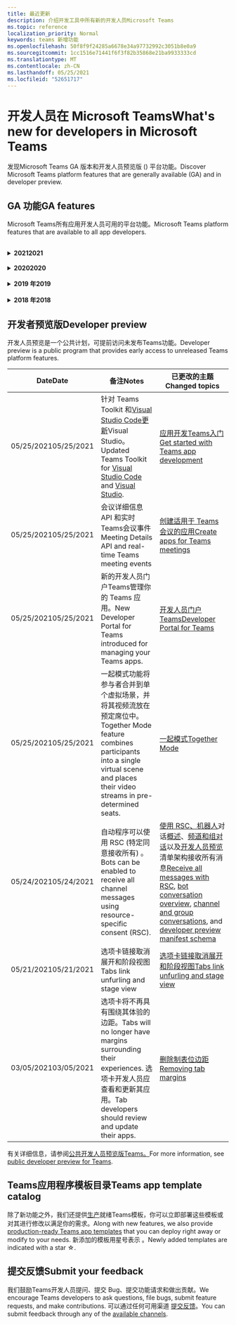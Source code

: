 ```yaml
---
title: 最近更新
description: 介绍开发工具中所有新的开发人员Microsoft Teams
ms.topic: reference
localization_priority: Normal
keywords: teams 新增功能
ms.openlocfilehash: 50f8f9f24285a6678e34a97732992c3051b8e0a9
ms.sourcegitcommit: 1cc1516e71441f6f3f82b35868e21ba9933333cd
ms.translationtype: MT
ms.contentlocale: zh-CN
ms.lasthandoff: 05/25/2021
ms.locfileid: "52651717"
---
```

# <a name="whats-new-for-developers-in-microsoft-teams"></a><span data-ttu-id="ba4a9-104">开发人员在 Microsoft Teams</span><span class="sxs-lookup"><span data-stu-id="ba4a9-104">What's new for developers in Microsoft Teams</span></span>

<span data-ttu-id="ba4a9-105">发现Microsoft Teams GA 版本和开发人员预览版 () 平台功能。</span><span class="sxs-lookup"><span data-stu-id="ba4a9-105">Discover Microsoft Teams platform features that are generally available (GA) and in developer preview.</span></span>

## <a name="ga-features"></a><span data-ttu-id="ba4a9-106">GA 功能</span><span class="sxs-lookup"><span data-stu-id="ba4a9-106">GA features</span></span>

<span data-ttu-id="ba4a9-107">Microsoft Teams所有应用开发人员可用的平台功能。</span><span class="sxs-lookup"><span data-stu-id="ba4a9-107">Microsoft Teams platform features that are available to all app developers.</span></span>

<br>

<details>

<summary><span data-ttu-id="ba4a9-108"><b>2021</b></span><span class="sxs-lookup"><span data-stu-id="ba4a9-108"><b>2021</b></span></span></summary>

| <span data-ttu-id="ba4a9-109">**Date**</span><span class="sxs-lookup"><span data-stu-id="ba4a9-109">**Date**</span></span> | <span data-ttu-id="ba4a9-110">**备注**</span><span class="sxs-lookup"><span data-stu-id="ba4a9-110">**Notes**</span></span> | <span data-ttu-id="ba4a9-111">**已更改的主题**</span><span class="sxs-lookup"><span data-stu-id="ba4a9-111">**Changed topics**</span></span> |
| -------- | --------- | ------------------ |
|<span data-ttu-id="ba4a9-112">05/24/2021</span><span class="sxs-lookup"><span data-stu-id="ba4a9-112">05/24/2021</span></span>|<span data-ttu-id="ba4a9-113">使用Teams等更新了应用设计指南。</span><span class="sxs-lookup"><span data-stu-id="ba4a9-113">Updated Teams app design guidelines with mobile patterns and more.</span></span>|[<span data-ttu-id="ba4a9-114">设计Teams应用</span><span class="sxs-lookup"><span data-stu-id="ba4a9-114">Designing your Teams app</span></span>](~/concepts/design/design-teams-app-overview.md)
|<span data-ttu-id="ba4a9-115">05/13/2021</span><span class="sxs-lookup"><span data-stu-id="ba4a9-115">05/13/2021</span></span>|<span data-ttu-id="ba4a9-116">添加了有关 mConnect 和 Skooler 的信息。</span><span class="sxs-lookup"><span data-stu-id="ba4a9-116">Added information on mConnect and Skooler.</span></span>|[<span data-ttu-id="ba4a9-117">可学习管理系统</span><span class="sxs-lookup"><span data-stu-id="ba4a9-117">Moodle learning management system</span></span>](resources/moodle-overview.md)
|<span data-ttu-id="ba4a9-118">05/10/2021</span><span class="sxs-lookup"><span data-stu-id="ba4a9-118">05/10/2021</span></span>| <span data-ttu-id="ba4a9-119">清单 v1.10 已发布。</span><span class="sxs-lookup"><span data-stu-id="ba4a9-119">Manifest v1.10 is released.</span></span>|[<span data-ttu-id="ba4a9-120">清单架构</span><span class="sxs-lookup"><span data-stu-id="ba4a9-120">Manifest schema</span></span>](resources/schema/manifest-schema.md) |
|<span data-ttu-id="ba4a9-121">05/10/2021</span><span class="sxs-lookup"><span data-stu-id="ba4a9-121">05/10/2021</span></span>| <span data-ttu-id="ba4a9-122">新的应用自定义功能。</span><span class="sxs-lookup"><span data-stu-id="ba4a9-122">New app customization feature.</span></span>| [<span data-ttu-id="ba4a9-123">允许组织自定义应用</span><span class="sxs-lookup"><span data-stu-id="ba4a9-123">Enable orgs to customize your app</span></span>](concepts/design/enable-app-customization.md) |
|<span data-ttu-id="ba4a9-124">05/07/2021</span><span class="sxs-lookup"><span data-stu-id="ba4a9-124">05/07/2021</span></span>| <span data-ttu-id="ba4a9-125">聊天中的音频和视频呼叫的深层链接。</span><span class="sxs-lookup"><span data-stu-id="ba4a9-125">Deep links for audio and video calls in chat.</span></span> |[<span data-ttu-id="ba4a9-126">深度链接</span><span class="sxs-lookup"><span data-stu-id="ba4a9-126">Deep links</span></span>](concepts/build-and-test/deep-links.md#deep-linking-to-an-audio-or-audio-video-call) |
|<span data-ttu-id="ba4a9-127">04/30/2021</span><span class="sxs-lookup"><span data-stu-id="ba4a9-127">04/30/2021</span></span>|<span data-ttu-id="ba4a9-128">有关如何将应用发布到应用商店Teams指南。</span><span class="sxs-lookup"><span data-stu-id="ba4a9-128">New guidance on how to publish apps to the Teams store.</span></span>|<span data-ttu-id="ba4a9-129">[将应用发布到 Teams 应用商店](concepts/deploy-and-publish/appsource/publish.md) [，Teams应用商店验证指南](concepts/deploy-and-publish/appsource/prepare/teams-store-validation-guidelines.md)</span><span class="sxs-lookup"><span data-stu-id="ba4a9-129">[Publish your app to the Teams store](concepts/deploy-and-publish/appsource/publish.md), [Teams store validation guidelines](concepts/deploy-and-publish/appsource/prepare/teams-store-validation-guidelines.md)</span></span> |
|<span data-ttu-id="ba4a9-130">04/29/2021</span><span class="sxs-lookup"><span data-stu-id="ba4a9-130">04/29/2021</span></span> | <span data-ttu-id="ba4a9-131">新增：自适应卡片的通用操作。</span><span class="sxs-lookup"><span data-stu-id="ba4a9-131">New: Universal Actions for Adaptive Cards.</span></span> | [<span data-ttu-id="ba4a9-132">自适应卡的通用操作</span><span class="sxs-lookup"><span data-stu-id="ba4a9-132">Universal Actions for Adaptive Cards</span></span>](task-modules-and-cards/cards/universal-actions-for-adaptive-cards/overview.md) |
|<span data-ttu-id="ba4a9-133">04/08/2021</span><span class="sxs-lookup"><span data-stu-id="ba4a9-133">04/08/2021</span></span>| <span data-ttu-id="ba4a9-134">应用自定义功能现已在开发人员预览版中提供。</span><span class="sxs-lookup"><span data-stu-id="ba4a9-134">App customization feature is now available in developer preview.</span></span>|<span data-ttu-id="ba4a9-135">[设计团队应用概述](concepts/design/enable-app-customization.md)[、App studio 概述](concepts/build-and-test/app-studio-overview.md#connectors)和[清单架构](resources/schema/manifest-schema-dev-preview.md)</span><span class="sxs-lookup"><span data-stu-id="ba4a9-135">[Design teams app overview](concepts/design/enable-app-customization.md), [App studio overview](concepts/build-and-test/app-studio-overview.md#connectors), and [Manifest schema](resources/schema/manifest-schema-dev-preview.md)</span></span> |
|<span data-ttu-id="ba4a9-136">03/18/2021</span><span class="sxs-lookup"><span data-stu-id="ba4a9-136">03/18/2021</span></span>|<span data-ttu-id="ba4a9-137">注意：更新到 Bot Framework SDK 版本 4.10 或以上版本，因为我们已开始弃用 `TeamsInfo.getMembers` `TeamsInfo.GetMembersAsync` 和 的过程。</span><span class="sxs-lookup"><span data-stu-id="ba4a9-137">Notice: Update to version 4.10 or above of the Bot Framework SDK, as we've started with the deprecation process for `TeamsInfo.getMembers` and `TeamsInfo.GetMembersAsync`.</span></span> | [<span data-ttu-id="ba4a9-138">团队/聊天成员的机器人 API 更改</span><span class="sxs-lookup"><span data-stu-id="ba4a9-138">Bot API Changes for Team/Chat Members</span></span>](resources/team-chat-member-api-changes.md) |
|<span data-ttu-id="ba4a9-139">03/05/2021</span><span class="sxs-lookup"><span data-stu-id="ba4a9-139">03/05/2021</span></span>|<span data-ttu-id="ba4a9-140">注意：选项卡将不再具有围绕其体验的边距。</span><span class="sxs-lookup"><span data-stu-id="ba4a9-140">Notice: Tabs will no longer have margins surrounding their experiences.</span></span> <span data-ttu-id="ba4a9-141">选项卡开发人员应查看和更新其应用。</span><span class="sxs-lookup"><span data-stu-id="ba4a9-141">Tab developers should review and update their apps.</span></span> | [<span data-ttu-id="ba4a9-142">删除制表位边距</span><span class="sxs-lookup"><span data-stu-id="ba4a9-142">Removing tab margins</span></span>](resources/removing-tab-margins.md) |
|<span data-ttu-id="ba4a9-143">03/05/2021</span><span class="sxs-lookup"><span data-stu-id="ba4a9-143">03/05/2021</span></span>|<span data-ttu-id="ba4a9-144">默认安装范围和组功能在开发人员预览版中。</span><span class="sxs-lookup"><span data-stu-id="ba4a9-144">Default install scope and group capability is in developer preview.</span></span>| [<span data-ttu-id="ba4a9-145">默认安装范围和组功能</span><span class="sxs-lookup"><span data-stu-id="ba4a9-145">Default install scope and group capability</span></span>](concepts/deploy-and-publish/add-default-install-scope.md) |
|<span data-ttu-id="ba4a9-146">03/05/2021</span><span class="sxs-lookup"><span data-stu-id="ba4a9-146">03/05/2021</span></span>|<span data-ttu-id="ba4a9-147">对个人应用选项卡重新排序。</span><span class="sxs-lookup"><span data-stu-id="ba4a9-147">Reorder personal app tabs.</span></span>|[<span data-ttu-id="ba4a9-148">对个人应用中的聊天选项卡重新排序</span><span class="sxs-lookup"><span data-stu-id="ba4a9-148">Reorder the chat tab in personal apps</span></span>](tabs/how-to/create-tab-pages/content-page.md#reorder-static-personal-tabs)|
|<span data-ttu-id="ba4a9-149">03/04/2021</span><span class="sxs-lookup"><span data-stu-id="ba4a9-149">03/04/2021</span></span>|<span data-ttu-id="ba4a9-150">自适应卡片中的信息屏蔽。</span><span class="sxs-lookup"><span data-stu-id="ba4a9-150">Information masking in Adaptive cards.</span></span>| [<span data-ttu-id="ba4a9-151">自适应卡片中的信息屏蔽</span><span class="sxs-lookup"><span data-stu-id="ba4a9-151">Information masking in Adaptive cards</span></span>](task-modules-and-cards/cards/cards-format.md#information-masking-in-adaptive-cards) |
|<span data-ttu-id="ba4a9-152">02/19/2021</span><span class="sxs-lookup"><span data-stu-id="ba4a9-152">02/19/2021</span></span>|<span data-ttu-id="ba4a9-153">添加了位置功能。</span><span class="sxs-lookup"><span data-stu-id="ba4a9-153">Added location capabilities.</span></span> <br/> <span data-ttu-id="ba4a9-154">位置功能信息将添加到设备功能概述、本机设备权限、集成媒体功能以及 QR 或条形码扫描仪功能文件中。</span><span class="sxs-lookup"><span data-stu-id="ba4a9-154">Location capabilities information is added in the device capabilities overview, native device permissions, integrate media capabilities, and QR or barcode scanner capability files.</span></span>|<span data-ttu-id="ba4a9-155">[概述](concepts/device-capabilities/device-capabilities-overview.md)、 [请求设备权限](concepts/device-capabilities/native-device-permissions.md)、 [集成媒体功能](concepts/device-capabilities/mobile-camera-image-permissions.md)、 [集成 QR 或条形码](concepts/device-capabilities/qr-barcode-scanner-capability.md)扫描仪功能 、 [集成位置功能](concepts/device-capabilities/location-capability.md)</span><span class="sxs-lookup"><span data-stu-id="ba4a9-155">[Overview](concepts/device-capabilities/device-capabilities-overview.md), [Request device permissions](concepts/device-capabilities/native-device-permissions.md), [Integrate media capabilities](concepts/device-capabilities/mobile-camera-image-permissions.md), [Integrate QR or barcode scanner capability](concepts/device-capabilities/qr-barcode-scanner-capability.md), [Integrate location capabilities](concepts/device-capabilities/location-capability.md)</span></span> |
|<span data-ttu-id="ba4a9-156">02/18/2021</span><span class="sxs-lookup"><span data-stu-id="ba4a9-156">02/18/2021</span></span>|<span data-ttu-id="ba4a9-157">添加了 QR 或条形码扫描仪功能。</span><span class="sxs-lookup"><span data-stu-id="ba4a9-157">Added QR or barcode scanner capability.</span></span> <br/> <span data-ttu-id="ba4a9-158">QR 或条形码扫描仪功能信息已添加到设备功能概述、本机设备权限和集成媒体功能文件中。</span><span class="sxs-lookup"><span data-stu-id="ba4a9-158">QR or barcode scanner  capability information is added in the device capabilities overview, native device permissions, and integrate media capabilities files.</span></span>|<span data-ttu-id="ba4a9-159">[概述](concepts/device-capabilities/device-capabilities-overview.md)、 [请求设备权限](concepts/device-capabilities/native-device-permissions.md)、 [集成媒体功能](concepts/device-capabilities/mobile-camera-image-permissions.md)、 [集成 QR 或条形码扫描仪功能](concepts/device-capabilities/qr-barcode-scanner-capability.md)</span><span class="sxs-lookup"><span data-stu-id="ba4a9-159">[Overview](concepts/device-capabilities/device-capabilities-overview.md), [Request device permissions](concepts/device-capabilities/native-device-permissions.md), [Integrate media capabilities](concepts/device-capabilities/mobile-camera-image-permissions.md), [Integrate QR or barcode scanner capability](concepts/device-capabilities/qr-barcode-scanner-capability.md)</span></span> |
|<span data-ttu-id="ba4a9-160">02/09/2021</span><span class="sxs-lookup"><span data-stu-id="ba4a9-160">02/09/2021</span></span>|<span data-ttu-id="ba4a9-161">添加了设备功能概述。</span><span class="sxs-lookup"><span data-stu-id="ba4a9-161">Added device capabilities overview.</span></span> <br/> <span data-ttu-id="ba4a9-162">麦克风功能信息将添加到本机设备权限中，并集成媒体功能文件。</span><span class="sxs-lookup"><span data-stu-id="ba4a9-162">Microphone capability information is added in the native device permissions and integrate media capabilities files.</span></span>|<span data-ttu-id="ba4a9-163">[概述](concepts/device-capabilities/device-capabilities-overview.md)、 [请求设备权限](concepts/device-capabilities/native-device-permissions.md) [、集成媒体功能](concepts/device-capabilities/mobile-camera-image-permissions.md)</span><span class="sxs-lookup"><span data-stu-id="ba4a9-163">[Overview](concepts/device-capabilities/device-capabilities-overview.md), [Request device permissions](concepts/device-capabilities/native-device-permissions.md), [Integrate media capabilities](concepts/device-capabilities/mobile-camera-image-permissions.md)</span></span>|

<br>

</details>

<br>

<details>
  
<summary><span data-ttu-id="ba4a9-164"><b>2020</b></span><span class="sxs-lookup"><span data-stu-id="ba4a9-164"><b>2020</b></span></span></summary>

| <span data-ttu-id="ba4a9-165">**Date**</span><span class="sxs-lookup"><span data-stu-id="ba4a9-165">**Date**</span></span> | <span data-ttu-id="ba4a9-166">**备注**</span><span class="sxs-lookup"><span data-stu-id="ba4a9-166">**Notes**</span></span> | <span data-ttu-id="ba4a9-167">**已更改的主题**</span><span class="sxs-lookup"><span data-stu-id="ba4a9-167">**Changed topics**</span></span> |
| -------- | --------- | ------------------ |
|<span data-ttu-id="ba4a9-168">11/30/2020</span><span class="sxs-lookup"><span data-stu-id="ba4a9-168">11/30/2020</span></span>|<span data-ttu-id="ba4a9-169">标识平台与选项卡Teams Toolkit和Visual Studio Code集成。</span><span class="sxs-lookup"><span data-stu-id="ba4a9-169">Identity platform integration with Teams Toolkit and Visual Studio Code for tabs.</span></span>|[<span data-ttu-id="ba4a9-170">使用选项卡的身份验证Teams Toolkit Visual Studio Code单一登录身份验证</span><span class="sxs-lookup"><span data-stu-id="ba4a9-170">Single sign-on authentication with Teams Toolkit and Visual Studio Code for tabs</span></span>](toolkit/visual-studio-code-tab-sso.md)|
|<span data-ttu-id="ba4a9-171">11/16/2020</span><span class="sxs-lookup"><span data-stu-id="ba4a9-171">11/16/2020</span></span>|<span data-ttu-id="ba4a9-172">Teams更新到版本 1.8 的应用清单。</span><span class="sxs-lookup"><span data-stu-id="ba4a9-172">Teams app manifest updated to version 1.8.</span></span>|[<span data-ttu-id="ba4a9-173">参考：Microsoft Teams</span><span class="sxs-lookup"><span data-stu-id="ba4a9-173">Reference: Manifest schema for Microsoft Teams</span></span>](resources/schema/manifest-schema.md)|
|<span data-ttu-id="ba4a9-174">11/10/2020</span><span class="sxs-lookup"><span data-stu-id="ba4a9-174">11/10/2020</span></span>|<span data-ttu-id="ba4a9-175">Teams自动程序设计指南。</span><span class="sxs-lookup"><span data-stu-id="ba4a9-175">Teams bot design guidelines.</span></span>|[<span data-ttu-id="ba4a9-176">机器人设计指南</span><span class="sxs-lookup"><span data-stu-id="ba4a9-176">Bot design guidelines</span></span>](bots/design/bots.md)|
|<span data-ttu-id="ba4a9-177">09/30/2020</span><span class="sxs-lookup"><span data-stu-id="ba4a9-177">09/30/2020</span></span>|<span data-ttu-id="ba4a9-178">现在支持在移动设备上向机器人发送和接收文件。</span><span class="sxs-lookup"><span data-stu-id="ba4a9-178">Sending and receiving files to bots on mobile devices is now supported.</span></span>|[<span data-ttu-id="ba4a9-179">通过自动程序发送和接收文件</span><span class="sxs-lookup"><span data-stu-id="ba4a9-179">Send and receive files through your bot</span></span>](resources/bot-v3/bots-files.md)|
|<span data-ttu-id="ba4a9-180">09/22/2020</span><span class="sxs-lookup"><span data-stu-id="ba4a9-180">09/22/2020</span></span>|<span data-ttu-id="ba4a9-181">有关开发入门的新Teams信息。</span><span class="sxs-lookup"><span data-stu-id="ba4a9-181">New information for getting started with Teams development.</span></span>|[<span data-ttu-id="ba4a9-182">生成首个Teams应用概述</span><span class="sxs-lookup"><span data-stu-id="ba4a9-182">Build your first Teams app overview</span></span>](build-your-first-app/build-first-app-overview.md)|
|<span data-ttu-id="ba4a9-183">09/18/2020</span><span class="sxs-lookup"><span data-stu-id="ba4a9-183">09/18/2020</span></span>|<span data-ttu-id="ba4a9-184">支持会议Teams应用 (发布预览) 。</span><span class="sxs-lookup"><span data-stu-id="ba4a9-184">Support for in-meeting Teams apps (Release Preview).</span></span>|<span data-ttu-id="ba4a9-185">[创建用于会议Teams](apps-in-teams-meetings/create-apps-for-teams-meetings.md)[应用和应用Teams会议](apps-in-teams-meetings/teams-apps-in-meetings.md)</span><span class="sxs-lookup"><span data-stu-id="ba4a9-185">[Create apps for Teams meetings](apps-in-teams-meetings/create-apps-for-teams-meetings.md) and [Apps in Teams meetings](apps-in-teams-meetings/teams-apps-in-meetings.md)</span></span>|
|<span data-ttu-id="ba4a9-186">08/19/2020</span><span class="sxs-lookup"><span data-stu-id="ba4a9-186">08/19/2020</span></span>|<span data-ttu-id="ba4a9-187">使用 Microsoft Teams 导入Graph。</span><span class="sxs-lookup"><span data-stu-id="ba4a9-187">Import Teams messages with Microsoft Graph.</span></span>|[<span data-ttu-id="ba4a9-188">使用 Microsoft Graph 将第三方平台消息导入 Teams</span><span class="sxs-lookup"><span data-stu-id="ba4a9-188">Import third-party platform messages to Teams using Microsoft Graph</span></span>](graph-api/import-messages/import-external-messages-to-teams.md)
| <span data-ttu-id="ba4a9-189">08/12/2020</span><span class="sxs-lookup"><span data-stu-id="ba4a9-189">08/12/2020</span></span> |<span data-ttu-id="ba4a9-190">已移动到 GA 的传入 Webhook 中的自适应卡片支持。</span><span class="sxs-lookup"><span data-stu-id="ba4a9-190">Adaptive Cards support in incoming webhook moved to GA.</span></span>|[<span data-ttu-id="ba4a9-191">使用传入 webhook 发送自适应卡</span><span class="sxs-lookup"><span data-stu-id="ba4a9-191">Send adaptive cards using an incoming webhook</span></span>](~/webhooks-and-connectors/how-to/connectors-using.md#send-adaptive-cards-using-an-incoming-webhook) |
|<span data-ttu-id="ba4a9-192">08/10/2020</span><span class="sxs-lookup"><span data-stu-id="ba4a9-192">08/10/2020</span></span>|<span data-ttu-id="ba4a9-193">使用 Teams 开始构建Visual Studio Toolkit。</span><span class="sxs-lookup"><span data-stu-id="ba4a9-193">Get started building Teams apps with the Visual Studio Toolkit.</span></span>|[<span data-ttu-id="ba4a9-194">使用 Microsoft Teams Toolkit 和 Visual Studio Code</span><span class="sxs-lookup"><span data-stu-id="ba4a9-194">Build apps with the Microsoft Teams Toolkit and Visual Studio Code</span></span>](toolkit/visual-studio-overview.md) |
|<span data-ttu-id="ba4a9-195">08/06/2020</span><span class="sxs-lookup"><span data-stu-id="ba4a9-195">08/06/2020</span></span>|<span data-ttu-id="ba4a9-196">支持选项卡 SSO 身份验证。</span><span class="sxs-lookup"><span data-stu-id="ba4a9-196">Support for Tabs SSO authentication.</span></span>|[<span data-ttu-id="ba4a9-197">"开发 SSO Microsoft Teams"选项卡</span><span class="sxs-lookup"><span data-stu-id="ba4a9-197">Develop an SSO Microsoft Teams Tab</span></span>](tabs/how-to/authentication/auth-aad-sso.md#develop-an-sso-microsoft-teams-tab) |
|<span data-ttu-id="ba4a9-198">07/27/2020</span><span class="sxs-lookup"><span data-stu-id="ba4a9-198">07/27/2020</span></span> | <span data-ttu-id="ba4a9-199">Graph公共预览版中 (自动程序) 。</span><span class="sxs-lookup"><span data-stu-id="ba4a9-199">Graph proactive bots and messages (Public Preview).</span></span>|[<span data-ttu-id="ba4a9-200">在 Microsoft Teams 中启用主动自动程序安装和主动Graph</span><span class="sxs-lookup"><span data-stu-id="ba4a9-200">Enable proactive bot installation and proactive messaging in Teams with Microsoft Graph</span></span>](graph-api/proactive-bots-and-messages/graph-proactive-bots-and-messages.md)|
| <span data-ttu-id="ba4a9-201">07/22/2020</span><span class="sxs-lookup"><span data-stu-id="ba4a9-201">07/22/2020</span></span> |<span data-ttu-id="ba4a9-202">移动设备功能更新。</span><span class="sxs-lookup"><span data-stu-id="ba4a9-202">Mobile device capability updates.</span></span>|[<span data-ttu-id="ba4a9-203">请求用户选项卡的设备Microsoft Teams权限</span><span class="sxs-lookup"><span data-stu-id="ba4a9-203">Request device permissions for your Microsoft Teams tab</span></span>](concepts/device-capabilities/native-device-permissions.md) |
|<span data-ttu-id="ba4a9-204">07/20/2020</span><span class="sxs-lookup"><span data-stu-id="ba4a9-204">07/20/2020</span></span>|<span data-ttu-id="ba4a9-205">TeamsAppSource 提交的应用验证工具。</span><span class="sxs-lookup"><span data-stu-id="ba4a9-205">Teams App Validation Tool for AppSource submissions.</span></span>|[<span data-ttu-id="ba4a9-206">Teams应用验证工具</span><span class="sxs-lookup"><span data-stu-id="ba4a9-206">Teams App Validation Tool</span></span>](concepts/deploy-and-publish/appsource/prepare/submission-checklist.md)
|<span data-ttu-id="ba4a9-207">07/15/2020</span><span class="sxs-lookup"><span data-stu-id="ba4a9-207">07/15/2020</span></span>|<span data-ttu-id="ba4a9-208">为虚拟助理创建Teams。</span><span class="sxs-lookup"><span data-stu-id="ba4a9-208">Create a virtual assistant for Teams.</span></span>|[<span data-ttu-id="ba4a9-209">虚拟助理Microsoft Teams</span><span class="sxs-lookup"><span data-stu-id="ba4a9-209">Virtual Assistant for Microsoft Teams</span></span>](samples/virtual-assistant.md)|
|<span data-ttu-id="ba4a9-210">07/14/2020</span><span class="sxs-lookup"><span data-stu-id="ba4a9-210">07/14/2020</span></span>|<span data-ttu-id="ba4a9-211">显示本机加载指示器文档。</span><span class="sxs-lookup"><span data-stu-id="ba4a9-211">Surfacing a native loading indicator documentation.</span></span>|[<span data-ttu-id="ba4a9-212">显示本机加载指示器</span><span class="sxs-lookup"><span data-stu-id="ba4a9-212">Showing a native loading indicator</span></span>](tabs/how-to/create-tab-pages/content-page.md#show-a-native-loading-indicator)
|<span data-ttu-id="ba4a9-213">07/01/2020</span><span class="sxs-lookup"><span data-stu-id="ba4a9-213">07/01/2020</span></span>|<span data-ttu-id="ba4a9-214">使用 Teams 开始构建Visual Studio Code Toolkit。</span><span class="sxs-lookup"><span data-stu-id="ba4a9-214">Get started building Teams apps with the Visual Studio Code Toolkit.</span></span>|[<span data-ttu-id="ba4a9-215">使用 Microsoft Teams Toolkit 和 Visual Studio Code</span><span class="sxs-lookup"><span data-stu-id="ba4a9-215">Build apps with the Microsoft Teams Toolkit and Visual Studio Code</span></span>](toolkit/visual-studio-code-overview.md) |
|<span data-ttu-id="ba4a9-216">07/01/2020</span><span class="sxs-lookup"><span data-stu-id="ba4a9-216">07/01/2020</span></span>|<span data-ttu-id="ba4a9-217">适用于 Web 和桌面客户端的选项卡 GA Teams单一登录。</span><span class="sxs-lookup"><span data-stu-id="ba4a9-217">Single sign-on for tabs GA for Teams web and desktop clients.</span></span>|[<span data-ttu-id="ba4a9-218">单Sign-On (SSO) </span><span class="sxs-lookup"><span data-stu-id="ba4a9-218">Single Sign-On (SSO)</span></span>](tabs/how-to/authentication/auth-aad-sso.md)|
|<span data-ttu-id="ba4a9-219">06/05/2020</span><span class="sxs-lookup"><span data-stu-id="ba4a9-219">06/05/2020</span></span>| <span data-ttu-id="ba4a9-220">清单架构已更新到版本 1.7。</span><span class="sxs-lookup"><span data-stu-id="ba4a9-220">Manifest schema updated to version 1.7.</span></span>| [<span data-ttu-id="ba4a9-221">参考：Microsoft Teams</span><span class="sxs-lookup"><span data-stu-id="ba4a9-221">Reference: Manifest schema for Microsoft Teams</span></span>](resources/schema/manifest-schema.md)|
|<span data-ttu-id="ba4a9-222">05/18/2020</span><span class="sxs-lookup"><span data-stu-id="ba4a9-222">05/18/2020</span></span>|<span data-ttu-id="ba4a9-223">将Power Virtual Agents与Teams。</span><span class="sxs-lookup"><span data-stu-id="ba4a9-223">Integrate Power Virtual Agents with Teams.</span></span>|[<span data-ttu-id="ba4a9-224">将Power Virtual Agents聊天机器人与Microsoft Teams</span><span class="sxs-lookup"><span data-stu-id="ba4a9-224">Integrate a Power Virtual Agents chatbot with Microsoft Teams</span></span>](bots/how-to/add-power-virtual-agents-bot-to-teams.md)|
|<span data-ttu-id="ba4a9-225">04/01/2020</span><span class="sxs-lookup"><span data-stu-id="ba4a9-225">04/01/2020</span></span>|<span data-ttu-id="ba4a9-226">将 WFM 系统与 Shifts Connector for Teams。</span><span class="sxs-lookup"><span data-stu-id="ba4a9-226">Integrate WFM systems with Shifts Connector for Teams.</span></span>|[<span data-ttu-id="ba4a9-227">Microsoft TeamsShifts WFM 连接器</span><span class="sxs-lookup"><span data-stu-id="ba4a9-227">Microsoft Teams Shifts WFM connectors</span></span>](samples/shifts-wfm-connectors.md)
| <span data-ttu-id="ba4a9-228">03/24/2020</span><span class="sxs-lookup"><span data-stu-id="ba4a9-228">03/24/2020</span></span> | <span data-ttu-id="ba4a9-229">添加了对检索对话中单个成员的支持，并添加了对检索分页成员的额外支持。</span><span class="sxs-lookup"><span data-stu-id="ba4a9-229">Added support for retrieving a single member of a conversation, and additional support for retrieving paged members.</span></span> | [<span data-ttu-id="ba4a9-230">为机器人获取 Teams 上下文</span><span class="sxs-lookup"><span data-stu-id="ba4a9-230">Get Teams context for your bot</span></span>](~/bots/how-to/get-teams-context.md) |

<br>

</details>

<br>

<details>
  
<summary><span data-ttu-id="ba4a9-231"><b>2019 年</b></span><span class="sxs-lookup"><span data-stu-id="ba4a9-231"><b>2019</b></span></span></summary>

| <span data-ttu-id="ba4a9-232">**Date**</span><span class="sxs-lookup"><span data-stu-id="ba4a9-232">**Date**</span></span> | <span data-ttu-id="ba4a9-233">**备注**</span><span class="sxs-lookup"><span data-stu-id="ba4a9-233">**Notes**</span></span> | <span data-ttu-id="ba4a9-234">**已更改的主题**</span><span class="sxs-lookup"><span data-stu-id="ba4a9-234">**Changed topics**</span></span> |
| -------- | --------- | ------------------ |
| <span data-ttu-id="ba4a9-235">12/26/2019</span><span class="sxs-lookup"><span data-stu-id="ba4a9-235">12/26/2019</span></span> | <span data-ttu-id="ba4a9-236">发送到自动程序的有效负载中的参数不再加密，从而允许您使用此值构造到这些消息 `replyToId` 的深层链接。</span><span class="sxs-lookup"><span data-stu-id="ba4a9-236">The `replyToId` parameter in payloads sent to a bot is no longer encrypted, allowing you to use this value to construct deeplinks to these messages.</span></span> <span data-ttu-id="ba4a9-237">邮件有效负载包括参数 中的加密值 `legacy.replyToId` 。</span><span class="sxs-lookup"><span data-stu-id="ba4a9-237">Message payloads include the encrypted values in the parameter `legacy.replyToId`.</span></span>  |
| <span data-ttu-id="ba4a9-238">11/05/2019</span><span class="sxs-lookup"><span data-stu-id="ba4a9-238">11/05/2019</span></span> | <span data-ttu-id="ba4a9-239">使用 JavaScript SDK Teams单一登录。</span><span class="sxs-lookup"><span data-stu-id="ba4a9-239">Single sign-on using the Teams JavaScript SDK.</span></span> | [<span data-ttu-id="ba4a9-240">单一登录</span><span class="sxs-lookup"><span data-stu-id="ba4a9-240">Single sign-on</span></span>](tabs/how-to/authentication/auth-aad-sso.md) |
| <span data-ttu-id="ba4a9-241">10/31/2019</span><span class="sxs-lookup"><span data-stu-id="ba4a9-241">10/31/2019</span></span> | <span data-ttu-id="ba4a9-242">更新了对话机器人和消息传递扩展文档以反映 4.6 Bot Framework SDK。</span><span class="sxs-lookup"><span data-stu-id="ba4a9-242">Conversational bots and messaging extension documentation updated to reflect the 4.6 Bot Framework SDK.</span></span> <span data-ttu-id="ba4a9-243">"资源"部分提供了 v3 SDK 文档。</span><span class="sxs-lookup"><span data-stu-id="ba4a9-243">Documentation for the v3 SDK is available in the Resources section.</span></span> | <span data-ttu-id="ba4a9-244">所有机器人和消息传递扩展文档。</span><span class="sxs-lookup"><span data-stu-id="ba4a9-244">All bot and messaging extension documentation.</span></span> |
| <span data-ttu-id="ba4a9-245">10/31/2019</span><span class="sxs-lookup"><span data-stu-id="ba4a9-245">10/31/2019</span></span> | <span data-ttu-id="ba4a9-246">新的文档结构和主要文章重构。</span><span class="sxs-lookup"><span data-stu-id="ba4a9-246">New documentation structure, and major article refactoring.</span></span> <span data-ttu-id="ba4a9-247">请通过创建问题报告所有死链接或 404 GitHub问题。</span><span class="sxs-lookup"><span data-stu-id="ba4a9-247">Please report any dead links or 404's by creating a GitHub Issue.</span></span> | <span data-ttu-id="ba4a9-248">全部都一样！</span><span class="sxs-lookup"><span data-stu-id="ba4a9-248">All of them!</span></span> |
| <span data-ttu-id="ba4a9-249">09/13/2019</span><span class="sxs-lookup"><span data-stu-id="ba4a9-249">09/13/2019</span></span> | <span data-ttu-id="ba4a9-250">从基于操作的消息扩展安装请求自动程序。</span><span class="sxs-lookup"><span data-stu-id="ba4a9-250">Request bot is installed from action-based messaging extension.</span></span> | [<span data-ttu-id="ba4a9-251">使用消息传递扩展启动操作</span><span class="sxs-lookup"><span data-stu-id="ba4a9-251">Initiate actions with messaging extensions</span></span>](resources/messaging-extension-v3/create-extensions.md#request-to-install-your-conversational-bot)
| <span data-ttu-id="ba4a9-252">08/28/2019</span><span class="sxs-lookup"><span data-stu-id="ba4a9-252">08/28/2019</span></span> | <span data-ttu-id="ba4a9-253">支持选项卡和连接器中的私人频道。</span><span class="sxs-lookup"><span data-stu-id="ba4a9-253">Support for private channels in tabs and Connectors.</span></span> | [<span data-ttu-id="ba4a9-254">获取选项卡的上下文</span><span class="sxs-lookup"><span data-stu-id="ba4a9-254">Get context for your tab</span></span>](tabs/how-to/access-teams-context.md#retrieving-context-in-private-channels) |
| <span data-ttu-id="ba4a9-255">06/20/2019</span><span class="sxs-lookup"><span data-stu-id="ba4a9-255">06/20/2019</span></span> | <span data-ttu-id="ba4a9-256">从外部网站将外部网站共享到外部Teams通道。</span><span class="sxs-lookup"><span data-stu-id="ba4a9-256">Share an external website, from an external website, into a Teams channel.</span></span> | [<span data-ttu-id="ba4a9-257">共享到Teams</span><span class="sxs-lookup"><span data-stu-id="ba4a9-257">Share to Teams</span></span>](~/share-to-teams.md) |
| <span data-ttu-id="ba4a9-258">05/25/2019</span><span class="sxs-lookup"><span data-stu-id="ba4a9-258">05/25/2019</span></span> | <span data-ttu-id="ba4a9-259">使用来自任务模块的自动程序消息进行响应。</span><span class="sxs-lookup"><span data-stu-id="ba4a9-259">Respond with bot message from task module.</span></span> | [<span data-ttu-id="ba4a9-260">使用来自任务模块的自动程序消息进行响应</span><span class="sxs-lookup"><span data-stu-id="ba4a9-260">Respond with bot message from task module</span></span>](resources/messaging-extension-v3/create-extensions.md#respond-with-an-adaptive-card-message-sent-from-a-bot) |
| <span data-ttu-id="ba4a9-261">05/25/2019</span><span class="sxs-lookup"><span data-stu-id="ba4a9-261">05/25/2019</span></span> | <span data-ttu-id="ba4a9-262">群聊中的聊天机器人。</span><span class="sxs-lookup"><span data-stu-id="ba4a9-262">Bots in group chats.</span></span> | [<span data-ttu-id="ba4a9-263">在群聊或频道中与机器人交互</span><span class="sxs-lookup"><span data-stu-id="ba4a9-263">Interact with a bot in group chat or channel</span></span>](~/concepts/bots/bot-conversations/bots-conv-channel.md) |
| <span data-ttu-id="ba4a9-264">05/20/2019</span><span class="sxs-lookup"><span data-stu-id="ba4a9-264">05/20/2019</span></span> | <span data-ttu-id="ba4a9-265">应用清单本地化。</span><span class="sxs-lookup"><span data-stu-id="ba4a9-265">App manifest localization.</span></span> | [<span data-ttu-id="ba4a9-266">应用本地化</span><span class="sxs-lookup"><span data-stu-id="ba4a9-266">App localization</span></span>](~/publishing/apps-localization.md) |
| <span data-ttu-id="ba4a9-267">05/20/2019</span><span class="sxs-lookup"><span data-stu-id="ba4a9-267">05/20/2019</span></span> | <span data-ttu-id="ba4a9-268">邮件操作。</span><span class="sxs-lookup"><span data-stu-id="ba4a9-268">Message actions.</span></span> | [<span data-ttu-id="ba4a9-269">邮件操作</span><span class="sxs-lookup"><span data-stu-id="ba4a9-269">Message Actions</span></span>](resources/messaging-extension-v3/create-extensions.md#action-type-message-extensions) |
| <span data-ttu-id="ba4a9-270">05/20/2019</span><span class="sxs-lookup"><span data-stu-id="ba4a9-270">05/20/2019</span></span> | <span data-ttu-id="ba4a9-271">链接取消 (自定义 URL 预览) 。</span><span class="sxs-lookup"><span data-stu-id="ba4a9-271">Link unfurling (custom URL previews).</span></span> | [<span data-ttu-id="ba4a9-272">链接展开</span><span class="sxs-lookup"><span data-stu-id="ba4a9-272">Link unfurling</span></span>](messaging-extensions/how-to/link-unfurling.md)|
| <span data-ttu-id="ba4a9-273">05/06/2019</span><span class="sxs-lookup"><span data-stu-id="ba4a9-273">05/06/2019</span></span> | <span data-ttu-id="ba4a9-274">适用于应用商店应用的应用程序认证计划。</span><span class="sxs-lookup"><span data-stu-id="ba4a9-274">Application Certification program for store apps.</span></span> | [<span data-ttu-id="ba4a9-275">应用程序认证</span><span class="sxs-lookup"><span data-stu-id="ba4a9-275">Application Certification</span></span>](~/concepts/deploy-and-publish/appsource/post-publish/overview.md#complete-microsoft-365-certification) |
| <span data-ttu-id="ba4a9-276">05/06/2019</span><span class="sxs-lookup"><span data-stu-id="ba4a9-276">05/06/2019</span></span> | <span data-ttu-id="ba4a9-277">应用模板现已可用。</span><span class="sxs-lookup"><span data-stu-id="ba4a9-277">App Templates are now available.</span></span> | [<span data-ttu-id="ba4a9-278">应用模板</span><span class="sxs-lookup"><span data-stu-id="ba4a9-278">App Templates</span></span>](~/samples/app-templates.md) |
| <span data-ttu-id="ba4a9-279">04/23/2019</span><span class="sxs-lookup"><span data-stu-id="ba4a9-279">04/23/2019</span></span> | <span data-ttu-id="ba4a9-280">基于操作的消息扩展现已可用。</span><span class="sxs-lookup"><span data-stu-id="ba4a9-280">Action-based Messaging Extensions are now available.</span></span> | [<span data-ttu-id="ba4a9-281">基于操作的邮件扩展</span><span class="sxs-lookup"><span data-stu-id="ba4a9-281">Action-based Message Extensions</span></span>](~/concepts/messaging-extensions/create-extensions.md) |
| <span data-ttu-id="ba4a9-282">02/18/2019</span><span class="sxs-lookup"><span data-stu-id="ba4a9-282">02/18/2019</span></span> | <span data-ttu-id="ba4a9-283">创建到私人聊天的深层链接已退出开发人员预览，并且不可用。</span><span class="sxs-lookup"><span data-stu-id="ba4a9-283">Creating deep links to private chat is out of developer preview and available.</span></span> | [<span data-ttu-id="ba4a9-284">到聊天的深层链接</span><span class="sxs-lookup"><span data-stu-id="ba4a9-284">Deep linking to a chat</span></span>](concepts/build-and-test/deep-links.md#deep-linking-to-a-chat) |
| <span data-ttu-id="ba4a9-285">01/23/2019</span><span class="sxs-lookup"><span data-stu-id="ba4a9-285">01/23/2019</span></span> | <span data-ttu-id="ba4a9-286">在选项卡上下文中显示 SKU 和 licenceType 信息。</span><span class="sxs-lookup"><span data-stu-id="ba4a9-286">Surfacing SKU and licenceType information in the tab context.</span></span> | [<span data-ttu-id="ba4a9-287">选项卡上下文</span><span class="sxs-lookup"><span data-stu-id="ba4a9-287">Tab Context</span></span>](~/concepts/tabs/tabs-context.md) |

<br>

</details>

<br>

<details>

<summary><span data-ttu-id="ba4a9-288"><b>2018 年</b></span><span class="sxs-lookup"><span data-stu-id="ba4a9-288"><b>2018</b></span></span></summary>

| <span data-ttu-id="ba4a9-289">**Date**</span><span class="sxs-lookup"><span data-stu-id="ba4a9-289">**Date**</span></span> | <span data-ttu-id="ba4a9-290">**备注**</span><span class="sxs-lookup"><span data-stu-id="ba4a9-290">**Notes**</span></span> | <span data-ttu-id="ba4a9-291">**已更改的主题**</span><span class="sxs-lookup"><span data-stu-id="ba4a9-291">**Changed topics**</span></span> |
| -------- | --------- | ------------------ |
| <span data-ttu-id="ba4a9-292">11/12/2018</span><span class="sxs-lookup"><span data-stu-id="ba4a9-292">11/12/2018</span></span> | <span data-ttu-id="ba4a9-293">群聊中的选项卡现在在 Teams 版本中可用，并且已退出开发人员预览。</span><span class="sxs-lookup"><span data-stu-id="ba4a9-293">Tabs in group chat is now available in the released version of Teams, and has been moved out of developer preview.</span></span> <span data-ttu-id="ba4a9-294">作为此工作的一部分，为了清楚起见，选项卡部分已进行了重新修改。</span><span class="sxs-lookup"><span data-stu-id="ba4a9-294">As part of this work, the tabs section has been reworked for clarity.</span></span>| [<span data-ttu-id="ba4a9-295">可配置的选项卡</span><span class="sxs-lookup"><span data-stu-id="ba4a9-295">Configurable tabs</span></span>](~/concepts/tabs/tabs-configurable.md) |
| <span data-ttu-id="ba4a9-296">11/11/2018</span><span class="sxs-lookup"><span data-stu-id="ba4a9-296">11/11/2018</span></span> | <span data-ttu-id="ba4a9-297">Node JS 和 .NET/C# 入门已更新为使用 Teams 中的 App Studio，并且已添加一个新部分，以在 Azure 中托管基于 Node Teams 应用。</span><span class="sxs-lookup"><span data-stu-id="ba4a9-297">Getting started for Node JS and for .NET/C# has been updated to use App Studio in Teams, and a new section has been added on hosting Node based Teams apps in Azure.</span></span> | <span data-ttu-id="ba4a9-298">[开始使用 Microsoft Teams 平台使用 C#/.NET](~/get-started/get-started-dotnet-app-studio.md)和 App Studio，开始在 Microsoft Teams 平台上使用[Node JS 和 App Studio，](~/get-started/get-started-nodejs-app-studio.md)在 Azure 中托管节点[Teams 应用](~/get-started/get-started-nodejs-in-azure.md)</span><span class="sxs-lookup"><span data-stu-id="ba4a9-298">[Get started on the Microsoft Teams platform with C#/.NET and App Studio](~/get-started/get-started-dotnet-app-studio.md),  [Get started on the Microsoft Teams platform with Node JS and App Studio](~/get-started/get-started-nodejs-app-studio.md), [Host your Node Teams app in Azure](~/get-started/get-started-nodejs-in-azure.md)</span></span>|
| <span data-ttu-id="ba4a9-299">11/09/2018</span><span class="sxs-lookup"><span data-stu-id="ba4a9-299">11/09/2018</span></span> | <span data-ttu-id="ba4a9-300">现在，您可以创建指向用户之间的私人聊天的深层链接。</span><span class="sxs-lookup"><span data-stu-id="ba4a9-300">You can now create deep links to private chats between users.</span></span> | [<span data-ttu-id="ba4a9-301">到聊天的深层链接</span><span class="sxs-lookup"><span data-stu-id="ba4a9-301">Deep linking to a chat</span></span>](concepts/build-and-test/deep-links.md#deep-linking-to-a-chat) |
| <span data-ttu-id="ba4a9-302">11/08/2018</span><span class="sxs-lookup"><span data-stu-id="ba4a9-302">11/08/2018</span></span> | <span data-ttu-id="ba4a9-303">SharePoint 框架 1.7 版附带了一项新功能，Microsoft Teams选项卡用作 SharePoint 框架 Web 部件。</span><span class="sxs-lookup"><span data-stu-id="ba4a9-303">SharePoint Framework 1.7 has shipped and with it a new feature to use Microsoft Teams tab as a SharePoint Framework web part.</span></span> | [<span data-ttu-id="ba4a9-304">选项卡在SharePoint</span><span class="sxs-lookup"><span data-stu-id="ba4a9-304">Tabs in SharePoint</span></span>](~/concepts/tabs/tabs-in-sharepoint.md) |
| <span data-ttu-id="ba4a9-305">11/05/2018</span><span class="sxs-lookup"><span data-stu-id="ba4a9-305">11/05/2018</span></span> | <span data-ttu-id="ba4a9-306">任务 **模块功能** 已发布。</span><span class="sxs-lookup"><span data-stu-id="ba4a9-306">The **task module** feature was released.</span></span> <span data-ttu-id="ba4a9-307">任务模块允许你从机器人和选项卡在 Teams应用程序中创建模式弹出体验。</span><span class="sxs-lookup"><span data-stu-id="ba4a9-307">A task module allows you to create modal popup experiences in your Teams application, from both bots and tabs.</span></span> <span data-ttu-id="ba4a9-308">在弹出窗口中，可以运行自己的自定义 HTML/JavaScript 代码、显示基于小部件（如 YouTube 或 Microsoft Stream 视频）或 `<iframe>` 显示自适应 [卡片](/adaptive-cards/)。</span><span class="sxs-lookup"><span data-stu-id="ba4a9-308">Inside the popup, you can run your own custom HTML/JavaScript code, show an `<iframe>`-based widget such as a YouTube or Microsoft Stream video, or display an [Adaptive card](/adaptive-cards/).</span></span> | <span data-ttu-id="ba4a9-309">[任务模块概述](~/concepts/task-modules/task-modules-overview.md)， [选项卡中的任务模块](~/concepts/task-modules/task-modules-tabs.md)，  [机器人中的任务模块](~/concepts/task-modules/task-modules-bots.md)</span><span class="sxs-lookup"><span data-stu-id="ba4a9-309">[Task module Overview](~/concepts/task-modules/task-modules-overview.md), [task module in tabs](~/concepts/task-modules/task-modules-tabs.md),  [task module in bots](~/concepts/task-modules/task-modules-bots.md)</span></span> |
| <span data-ttu-id="ba4a9-310">10/05/2018</span><span class="sxs-lookup"><span data-stu-id="ba4a9-310">10/05/2018</span></span> | <span data-ttu-id="ba4a9-311">卡片的格式信息已在桌面、iOS 和 Android 客户端中进行了更新和测试，Teams。</span><span class="sxs-lookup"><span data-stu-id="ba4a9-311">Formatting information for cards has been updated and tested in the desktop, iOS, and Android clients for Teams.</span></span> | <span data-ttu-id="ba4a9-312">[卡片](~/concepts/cards/cards.md)[、卡片格式](~/concepts/cards/cards-format.md)</span><span class="sxs-lookup"><span data-stu-id="ba4a9-312">[Cards](~/concepts/cards/cards.md), [Card formatting](~/concepts/cards/cards-format.md)</span></span> |
| <span data-ttu-id="ba4a9-313">09/24/2018</span><span class="sxs-lookup"><span data-stu-id="ba4a9-313">09/24/2018</span></span> | <span data-ttu-id="ba4a9-314">适用于 Microsoft Graph 的呼叫和联机会议 API 已发布到 beta 版本，Teams现在可以使用语音和视频以丰富的方式与用户进行交互。</span><span class="sxs-lookup"><span data-stu-id="ba4a9-314">Calls and online meetings APIs for Microsoft Graph were released to beta, and Teams apps can now interact with users in rich ways using voice and video.</span></span> | <span data-ttu-id="ba4a9-315">[通话和联机会议](~/concepts/calls-and-meetings/registering-calling-bot.md)机器人、[实时媒体](~/concepts/calls-and-meetings/real-time-media-concepts.md)概念、注册呼叫[](~/concepts/calls-and-meetings/registering-calling-bot.md)机器人、[调试和](~/concepts/calls-and-meetings/debugging-local-testing-calling-meeting-bots.md)本地测试、应用程序托管的[媒体](~/concepts/calls-and-meetings/requirements-considerations-application-hosted-media-bots.md)、[处理传入呼叫通知](~/concepts/calls-and-meetings/call-notifications.md)</span><span class="sxs-lookup"><span data-stu-id="ba4a9-315">[Calls and online meetings bots](~/concepts/calls-and-meetings/registering-calling-bot.md), [Real-time media concepts](~/concepts/calls-and-meetings/real-time-media-concepts.md), [Registering a calling bot](~/concepts/calls-and-meetings/registering-calling-bot.md), [Debugging and local testing](~/concepts/calls-and-meetings/debugging-local-testing-calling-meeting-bots.md), [Application-hosted media](~/concepts/calls-and-meetings/requirements-considerations-application-hosted-media-bots.md), [Handling incoming call notifications](~/concepts/calls-and-meetings/call-notifications.md)</span></span> |
| <span data-ttu-id="ba4a9-316">09/11/2018</span><span class="sxs-lookup"><span data-stu-id="ba4a9-316">09/11/2018</span></span> | <span data-ttu-id="ba4a9-317">选项卡配置页现在高度明显高。</span><span class="sxs-lookup"><span data-stu-id="ba4a9-317">Tab configuration pages are now significantly taller.</span></span> | [<span data-ttu-id="ba4a9-318">选项卡设计</span><span class="sxs-lookup"><span data-stu-id="ba4a9-318">Tab Design</span></span>](tabs/design/tabs.md) |
| <span data-ttu-id="ba4a9-319">08/15/2018</span><span class="sxs-lookup"><span data-stu-id="ba4a9-319">08/15/2018</span></span> | <span data-ttu-id="ba4a9-320">自适应卡片现在受 Teams。</span><span class="sxs-lookup"><span data-stu-id="ba4a9-320">Adaptive cards are now supported in Teams.</span></span>|[<span data-ttu-id="ba4a9-321">用户中的自适应卡片Teams</span><span class="sxs-lookup"><span data-stu-id="ba4a9-321">Adaptive card actions in Teams</span></span>](task-modules-and-cards/cards/cards-reference.md#adaptive-card) |
| <span data-ttu-id="ba4a9-322">08/10/2018</span><span class="sxs-lookup"><span data-stu-id="ba4a9-322">08/10/2018</span></span> | <span data-ttu-id="ba4a9-323">对 DevTools 的客户端支持。</span><span class="sxs-lookup"><span data-stu-id="ba4a9-323">Client support for DevTools.</span></span>| [<span data-ttu-id="ba4a9-324">适用于桌面客户端Microsoft Teams DevTools</span><span class="sxs-lookup"><span data-stu-id="ba4a9-324">DevTools for the Microsoft Teams Desktop Client</span></span>](~/resources/dev-preview/developer-preview-tools.md)|
| <span data-ttu-id="ba4a9-325">08/08/2018</span><span class="sxs-lookup"><span data-stu-id="ba4a9-325">08/08/2018</span></span> | <span data-ttu-id="ba4a9-326">邮件扩展现在支持多个命令。</span><span class="sxs-lookup"><span data-stu-id="ba4a9-326">Messaging extensions now supports multiple commands.</span></span> <span data-ttu-id="ba4a9-327">此功能已开发者预览版，现在发布给所有用户。</span><span class="sxs-lookup"><span data-stu-id="ba4a9-327">This feature has been in Developer Preview, and is now released to all users.</span></span>| [<span data-ttu-id="ba4a9-328">composeExtensions.commands</span><span class="sxs-lookup"><span data-stu-id="ba4a9-328">composeExtensions.commands</span></span>](~/resources/schema/manifest-schema.md#composeextensionscommands)|
| <span data-ttu-id="ba4a9-329">08/07/2018</span><span class="sxs-lookup"><span data-stu-id="ba4a9-329">08/07/2018</span></span> | <span data-ttu-id="ba4a9-330">连接器现在支持内联配置。</span><span class="sxs-lookup"><span data-stu-id="ba4a9-330">Inline configuration is now supported in Connectors.</span></span> <span data-ttu-id="ba4a9-331">为了清楚起见，连接器文档也进行了修订和扩展。</span><span class="sxs-lookup"><span data-stu-id="ba4a9-331">The Connectors documentation has also been revised and expanded for clarity.</span></span>| [<span data-ttu-id="ba4a9-332">连接器</span><span class="sxs-lookup"><span data-stu-id="ba4a9-332">Connectors</span></span>](~/concepts/connectors/connectors.md)|
| <span data-ttu-id="ba4a9-333">08/06/2018</span><span class="sxs-lookup"><span data-stu-id="ba4a9-333">08/06/2018</span></span> | <span data-ttu-id="ba4a9-334">自动程序现在可以发送和接收文件。</span><span class="sxs-lookup"><span data-stu-id="ba4a9-334">Your bot can now send and receive files.</span></span>| [<span data-ttu-id="ba4a9-335">通过自动程序发送和接收文件</span><span class="sxs-lookup"><span data-stu-id="ba4a9-335">Send and receive files through your bot</span></span>](~/bots/how-to/bots-filesv4.md)|
| <span data-ttu-id="ba4a9-336">07/23/2018</span><span class="sxs-lookup"><span data-stu-id="ba4a9-336">07/23/2018</span></span> | <span data-ttu-id="ba4a9-337">有关应用重新认证的信息已添加到发布部分。</span><span class="sxs-lookup"><span data-stu-id="ba4a9-337">Information about app re-certification has been added to the Publishing section.</span></span> |[<span data-ttu-id="ba4a9-338">清单权限</span><span class="sxs-lookup"><span data-stu-id="ba4a9-338">Manifest permissions</span></span>](resources/schema/manifest-schema.md#permissions)|
| <span data-ttu-id="ba4a9-339">07/16/2018</span><span class="sxs-lookup"><span data-stu-id="ba4a9-339">07/16/2018</span></span> | <span data-ttu-id="ba4a9-340">为选项卡配置页分配了更多空间。</span><span class="sxs-lookup"><span data-stu-id="ba4a9-340">More space has been allocated to the tab configuration page.</span></span> | [<span data-ttu-id="ba4a9-341">选项卡配置页高度明显高于</span><span class="sxs-lookup"><span data-stu-id="ba4a9-341">The tab configuration page is significantly taller</span></span>](tabs/design/tabs.md)|
| <span data-ttu-id="ba4a9-342">07/12/2018</span><span class="sxs-lookup"><span data-stu-id="ba4a9-342">07/12/2018</span></span> | <span data-ttu-id="ba4a9-343">有关来宾访问的信息。</span><span class="sxs-lookup"><span data-stu-id="ba4a9-343">Information on guest access.</span></span> | [<span data-ttu-id="ba4a9-344">Microsoft Teams 中的来宾访问</span><span class="sxs-lookup"><span data-stu-id="ba4a9-344">Guest access in Microsoft Teams</span></span>](/microsoftteams/guest-access#guest-access-overview)|
| <span data-ttu-id="ba4a9-345">06/07/2018</span><span class="sxs-lookup"><span data-stu-id="ba4a9-345">06/07/2018</span></span> | <span data-ttu-id="ba4a9-346">已添加Microsoft Teams租户应用程序目录的信息。</span><span class="sxs-lookup"><span data-stu-id="ba4a9-346">Information for the Microsoft Teams Tenant App Catalog has been added.</span></span> | [<span data-ttu-id="ba4a9-347">发布Microsoft Teams应用</span><span class="sxs-lookup"><span data-stu-id="ba4a9-347">Publish your Microsoft Teams app</span></span>](~/publishing/apps-publish.md)|
| <span data-ttu-id="ba4a9-348">05/29/2018</span><span class="sxs-lookup"><span data-stu-id="ba4a9-348">05/29/2018</span></span> | <span data-ttu-id="ba4a9-349">自适应卡片在 Teams。</span><span class="sxs-lookup"><span data-stu-id="ba4a9-349">Adaptive cards are supported in Teams.</span></span> | [<span data-ttu-id="ba4a9-350">用户中的自适应卡片Teams</span><span class="sxs-lookup"><span data-stu-id="ba4a9-350">Adaptive card actions in Teams</span></span>](task-modules-and-cards/cards/cards-reference.md) |
| <span data-ttu-id="ba4a9-351">04/17/2018</span><span class="sxs-lookup"><span data-stu-id="ba4a9-351">04/17/2018</span></span> | <span data-ttu-id="ba4a9-352">replyToID 已添加到 和 card `Invoke` 操作 `MessageBack` 的有效负载中。</span><span class="sxs-lookup"><span data-stu-id="ba4a9-352">replyToID has been added to the payload for the `Invoke` and `MessageBack` card actions.</span></span> <span data-ttu-id="ba4a9-353">如果需要更新卡片操作所来自的邮件，这尤其有用。</span><span class="sxs-lookup"><span data-stu-id="ba4a9-353">This is especially useful if you need to update the message that the card action came from.</span></span> | [<span data-ttu-id="ba4a9-354">卡片操作</span><span class="sxs-lookup"><span data-stu-id="ba4a9-354">Card actions</span></span>](~/concepts/cards/cards-actions.md)|
| <span data-ttu-id="ba4a9-355">04/12/2018</span><span class="sxs-lookup"><span data-stu-id="ba4a9-355">04/12/2018</span></span> | <span data-ttu-id="ba4a9-356">添加了本主题以跟踪对Teams接口和此文档集的更改。</span><span class="sxs-lookup"><span data-stu-id="ba4a9-356">Added this topic to track changes to the Teams programming interface and this documentation set.</span></span> | [<span data-ttu-id="ba4a9-357">新增功能</span><span class="sxs-lookup"><span data-stu-id="ba4a9-357">What's new</span></span>](~/whats-new.md)|
| <span data-ttu-id="ba4a9-358">04/10/2018</span><span class="sxs-lookup"><span data-stu-id="ba4a9-358">04/10/2018</span></span> | <span data-ttu-id="ba4a9-359">更改了身份验证 URL，以在路径中统一使用租户 ID。</span><span class="sxs-lookup"><span data-stu-id="ba4a9-359">Changed authentication URLs to consistently use the tenant ID in the path.</span></span> | <span data-ttu-id="ba4a9-360">[选项卡的身份验证流](~/concepts/authentication/auth-flow-tab.md)[，AAD 选项卡身份验证](~/concepts/authentication/auth-tab-AAD.md)</span><span class="sxs-lookup"><span data-stu-id="ba4a9-360">[Authentication flow for Tabs](~/concepts/authentication/auth-flow-tab.md), [AAD Tab authentication](~/concepts/authentication/auth-tab-AAD.md)</span></span>|
| <span data-ttu-id="ba4a9-361">04/06/2018</span><span class="sxs-lookup"><span data-stu-id="ba4a9-361">04/06/2018</span></span> | <span data-ttu-id="ba4a9-362">添加了有关使用命令框的设计准则。</span><span class="sxs-lookup"><span data-stu-id="ba4a9-362">Added design guidelines for using the Command Box.</span></span> |[<span data-ttu-id="ba4a9-363">命令框</span><span class="sxs-lookup"><span data-stu-id="ba4a9-363">Command box</span></span>](~/resources/design/framework/command-box.md)|
| <span data-ttu-id="ba4a9-364">04/02/2018</span><span class="sxs-lookup"><span data-stu-id="ba4a9-364">04/02/2018</span></span> | <span data-ttu-id="ba4a9-365">使用机器人为应用发送通知。</span><span class="sxs-lookup"><span data-stu-id="ba4a9-365">Using bots to send notifications for your app.</span></span> |[<span data-ttu-id="ba4a9-366">仅限通知的机器人</span><span class="sxs-lookup"><span data-stu-id="ba4a9-366">Notification-only bots</span></span>](~/concepts/bots/bots-notification-only.md)|
| <span data-ttu-id="ba4a9-367">03/27/2018</span><span class="sxs-lookup"><span data-stu-id="ba4a9-367">03/27/2018</span></span> | <span data-ttu-id="ba4a9-368">主动邮件的扩展文档。</span><span class="sxs-lookup"><span data-stu-id="ba4a9-368">Expanded documentation for proactive messaging.</span></span> |[<span data-ttu-id="ba4a9-369">开始对话</span><span class="sxs-lookup"><span data-stu-id="ba4a9-369">Starting a conversation</span></span>](./concepts/bots/bot-conversations/bots-conv-proactive.md)|
| <span data-ttu-id="ba4a9-370">03/15/2018</span><span class="sxs-lookup"><span data-stu-id="ba4a9-370">03/15/2018</span></span> | <span data-ttu-id="ba4a9-371">卡片的重构文档。</span><span class="sxs-lookup"><span data-stu-id="ba4a9-371">Refactored documentation for cards.</span></span> |<span data-ttu-id="ba4a9-372">[卡片](~/concepts/cards/cards.md)、[卡片操作](~/concepts/cards/cards-actions.md)[、卡片格式、](~/concepts/cards/cards-format.md)[卡片参考](~/concepts/cards/cards-reference.md)</span><span class="sxs-lookup"><span data-stu-id="ba4a9-372">[Cards](~/concepts/cards/cards.md), [Card actions](~/concepts/cards/cards-actions.md), [Card formatting](~/concepts/cards/cards-format.md), [Card reference](~/concepts/cards/cards-reference.md)</span></span>|
| <span data-ttu-id="ba4a9-373">03/03/2018</span><span class="sxs-lookup"><span data-stu-id="ba4a9-373">03/03/2018</span></span> | <span data-ttu-id="ba4a9-374">添加了 App Studio Teams文档。</span><span class="sxs-lookup"><span data-stu-id="ba4a9-374">Added documentation for Teams App Studio.</span></span> |<span data-ttu-id="ba4a9-375">[使用 App Studio 中的](~/get-started/get-started-app-studio.md)Teams库快速开发[App Studio 应用](~/get-started/app-studio-component-library.md)</span><span class="sxs-lookup"><span data-stu-id="ba4a9-375">[Quickly develop apps with Teams App Studio](~/get-started/get-started-app-studio.md), [Using the control library in App Studio](~/get-started/app-studio-component-library.md)</span></span>|
| <span data-ttu-id="ba4a9-376">02/27/2018</span><span class="sxs-lookup"><span data-stu-id="ba4a9-376">02/27/2018</span></span> | <span data-ttu-id="ba4a9-377">添加了示例代码以演示 AsTeamsChannelAccounts () 方法。</span><span class="sxs-lookup"><span data-stu-id="ba4a9-377">Added sample code to demonstrate AsTeamsChannelAccounts() method.</span></span> |[<span data-ttu-id="ba4a9-378">获取机器人的背景资料</span><span class="sxs-lookup"><span data-stu-id="ba4a9-378">Get context for your bot</span></span>](~/concepts/bots/bots-context.md)|
| <span data-ttu-id="ba4a9-379">02/05/2018</span><span class="sxs-lookup"><span data-stu-id="ba4a9-379">02/05/2018</span></span> | <span data-ttu-id="ba4a9-380">添加了有关开始使用 C#。</span><span class="sxs-lookup"><span data-stu-id="ba4a9-380">Added topics for getting started using C#.</span></span> |[<span data-ttu-id="ba4a9-381">开始在 Microsoft Teams 平台上使用 C#/.NET </span><span class="sxs-lookup"><span data-stu-id="ba4a9-381">Get started on the Microsoft Teams platform with C#/.NET</span></span>](./get-started/get-started-dotnet-app-studio.md)|

<br>

</details>

## <a name="developer-preview"></a><span data-ttu-id="ba4a9-382">开发者预览版</span><span class="sxs-lookup"><span data-stu-id="ba4a9-382">Developer preview</span></span>

<span data-ttu-id="ba4a9-383">开发人员预览是一个公共计划，可提前访问未发布Teams功能。</span><span class="sxs-lookup"><span data-stu-id="ba4a9-383">Developer preview is a public program that provides early access to unreleased Teams platform features.</span></span>  

| <span data-ttu-id="ba4a9-384">**Date**</span><span class="sxs-lookup"><span data-stu-id="ba4a9-384">**Date**</span></span> | <span data-ttu-id="ba4a9-385">**备注**</span><span class="sxs-lookup"><span data-stu-id="ba4a9-385">**Notes**</span></span> | <span data-ttu-id="ba4a9-386">**已更改的主题**</span><span class="sxs-lookup"><span data-stu-id="ba4a9-386">**Changed topics**</span></span> |
| -------- | --------- | ------------------ |
|<span data-ttu-id="ba4a9-387">05/25/2021</span><span class="sxs-lookup"><span data-stu-id="ba4a9-387">05/25/2021</span></span>| <span data-ttu-id="ba4a9-388">针对 Teams Toolkit 和[Visual Studio Code](https://marketplace.visualstudio.com/items?itemName=TeamsDevApp.ms-teams-vscode-extension)[更新](https://marketplace.visualstudio.com/items?itemName=msft-vsteamstoolkit.vsteamstoolkit&ssr=false#overview)Visual Studio。</span><span class="sxs-lookup"><span data-stu-id="ba4a9-388">Updated Teams Toolkit for [Visual Studio Code](https://marketplace.visualstudio.com/items?itemName=TeamsDevApp.ms-teams-vscode-extension) and [Visual Studio](https://marketplace.visualstudio.com/items?itemName=msft-vsteamstoolkit.vsteamstoolkit&ssr=false#overview).</span></span> | [<span data-ttu-id="ba4a9-389">应用开发Teams入门</span><span class="sxs-lookup"><span data-stu-id="ba4a9-389">Get started with Teams app development</span></span>](~/get-started/prerequisites.md) |
|<span data-ttu-id="ba4a9-390">05/25/2021</span><span class="sxs-lookup"><span data-stu-id="ba4a9-390">05/25/2021</span></span>| <span data-ttu-id="ba4a9-391">会议详细信息 API 和实时Teams会议事件</span><span class="sxs-lookup"><span data-stu-id="ba4a9-391">Meeting Details API and real-time Teams meeting events</span></span> | [<span data-ttu-id="ba4a9-392">创建适用于 Teams 会议的应用</span><span class="sxs-lookup"><span data-stu-id="ba4a9-392">Create apps for Teams meetings</span></span>](~/apps-in-teams-meetings/create-apps-for-teams-meetings.md) |
|<span data-ttu-id="ba4a9-393">05/25/2021</span><span class="sxs-lookup"><span data-stu-id="ba4a9-393">05/25/2021</span></span>| <span data-ttu-id="ba4a9-394">新的开发人员门户Teams管理你的 Teams 应用。</span><span class="sxs-lookup"><span data-stu-id="ba4a9-394">New Developer Portal for Teams introduced for managing your Teams apps.</span></span> | [<span data-ttu-id="ba4a9-395">开发人员门户Teams</span><span class="sxs-lookup"><span data-stu-id="ba4a9-395">Developer Portal for Teams</span></span>](concepts/build-and-test/teams-developer-portal.md) |
|<span data-ttu-id="ba4a9-396">05/25/2021</span><span class="sxs-lookup"><span data-stu-id="ba4a9-396">05/25/2021</span></span>| <span data-ttu-id="ba4a9-397">一起模式功能将参与者合并到单个虚拟场景，并将其视频流放在预定席位中。</span><span class="sxs-lookup"><span data-stu-id="ba4a9-397">Together Mode feature combines participants into a single virtual scene and places their video streams in pre-determined seats.</span></span> | [<span data-ttu-id="ba4a9-398">一起模式</span><span class="sxs-lookup"><span data-stu-id="ba4a9-398">Together Mode</span></span>](~/apps-in-teams-meetings/teams-together-mode.md) |
|<span data-ttu-id="ba4a9-399">05/24/2021</span><span class="sxs-lookup"><span data-stu-id="ba4a9-399">05/24/2021</span></span>|<span data-ttu-id="ba4a9-400">自动程序可以使用 RSC (特定同意接收所有) 。</span><span class="sxs-lookup"><span data-stu-id="ba4a9-400">Bots can be enabled to receive all channel messages using resource-specific consent (RSC).</span></span>|<span data-ttu-id="ba4a9-401">[使用 RSC、机器人](~/bots/how-to/conversations/channel-messages-with-rsc.md)对话[概述](~/bots/how-to/conversations/conversation-basics.md)、[频道和组对话](~/bots/how-to/conversations/channel-and-group-conversations.md)以及[开发人员预览](~/resources/schema/manifest-schema-dev-preview.md)清单架构接收所有消息</span><span class="sxs-lookup"><span data-stu-id="ba4a9-401">[Receive all messages with RSC](~/bots/how-to/conversations/channel-messages-with-rsc.md), [bot conversation overview](~/bots/how-to/conversations/conversation-basics.md), [channel and group conversations](~/bots/how-to/conversations/channel-and-group-conversations.md), and [developer preview manifest schema](~/resources/schema/manifest-schema-dev-preview.md)</span></span> |
|<span data-ttu-id="ba4a9-402">05/21/2021</span><span class="sxs-lookup"><span data-stu-id="ba4a9-402">05/21/2021</span></span>|<span data-ttu-id="ba4a9-403">选项卡链接取消展开和阶段视图</span><span class="sxs-lookup"><span data-stu-id="ba4a9-403">Tabs link unfurling and stage view</span></span>|[<span data-ttu-id="ba4a9-404">选项卡链接取消展开和阶段视图</span><span class="sxs-lookup"><span data-stu-id="ba4a9-404">Tabs link unfurling and stage view</span></span>](tabs/tabs-link-unfurling.md) |
|<span data-ttu-id="ba4a9-405">03/05/2021</span><span class="sxs-lookup"><span data-stu-id="ba4a9-405">03/05/2021</span></span>| <span data-ttu-id="ba4a9-406">选项卡将不再具有围绕其体验的边距。</span><span class="sxs-lookup"><span data-stu-id="ba4a9-406">Tabs will no longer have margins surrounding their experiences.</span></span> <span data-ttu-id="ba4a9-407">选项卡开发人员应查看和更新其应用。</span><span class="sxs-lookup"><span data-stu-id="ba4a9-407">Tab developers should review and update their apps.</span></span> | [<span data-ttu-id="ba4a9-408">删除制表位边距</span><span class="sxs-lookup"><span data-stu-id="ba4a9-408">Removing tab margins</span></span>](resources/removing-tab-margins.md) |

<span data-ttu-id="ba4a9-409">有关详细信息，请参阅[公共开发人员预览版Teams。](~/resources/dev-preview/developer-preview-intro.md)</span><span class="sxs-lookup"><span data-stu-id="ba4a9-409">For more information, see [public developer preview for Teams](~/resources/dev-preview/developer-preview-intro.md).</span></span>

## <a name="teams-app-template-catalog"></a><span data-ttu-id="ba4a9-410">Teams应用程序模板目录</span><span class="sxs-lookup"><span data-stu-id="ba4a9-410">Teams app template catalog</span></span>

<span data-ttu-id="ba4a9-411">除了新功能之外，我们还提供[生产](samples/app-templates.md)就绪Teams模板，你可以立即部署这些模板或对其进行修改以满足你的需求。</span><span class="sxs-lookup"><span data-stu-id="ba4a9-411">Along with new features, we also provide [production-ready Teams app templates](samples/app-templates.md) that you can deploy right away or modify to your needs.</span></span> <span data-ttu-id="ba4a9-412">新添加的模板用星号表示 。</span><span class="sxs-lookup"><span data-stu-id="ba4a9-412">Newly added templates are indicated with a star ☆.</span></span>

## <a name="submit-your-feedback"></a><span data-ttu-id="ba4a9-413">提交反馈</span><span class="sxs-lookup"><span data-stu-id="ba4a9-413">Submit your feedback</span></span>

<span data-ttu-id="ba4a9-414">我们鼓励Teams开发人员提问、提交 Bug、提交功能请求和做出贡献。</span><span class="sxs-lookup"><span data-stu-id="ba4a9-414">We encourage Teams developers to ask questions, file bugs, submit feature requests, and make contributions.</span></span> <span data-ttu-id="ba4a9-415">可以通过任何可用渠道 [提交反馈](feedback.md)。</span><span class="sxs-lookup"><span data-stu-id="ba4a9-415">You can submit feedback through any of the [available channels](feedback.md).</span></span>
